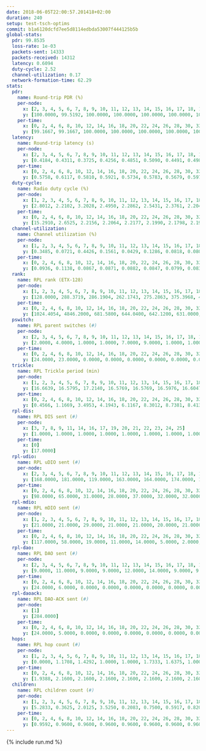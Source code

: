 ```yaml
---
date: 2018-06-05T22:00:57.201418+02:00
duration: 240
setup: test-tsch-optims
commit: b1a6120dcfd7ee5d8114edbda53007f444125b5b
global-stats:
  pdr: 99.8535
  loss-rate: 1e-03
  packets-sent: 14333
  packets-received: 14312
  latency: 0.6094
  duty-cycle: 2.52
  channel-utilization: 0.17
  network-formation-time: 62.29
stats:
  pdr:
    name: Round-trip PDR (%)
    per-node:
      x: [2, 3, 4, 5, 6, 7, 8, 9, 10, 11, 12, 13, 14, 15, 16, 17, 18, 19, 20, 21, 22, 23, 24, 25]
      y: [100.0000, 99.5192, 100.0000, 100.0000, 100.0000, 100.0000, 100.0000, 100.0000, 100.0000, 100.0000, 99.6732, 99.8355, 100.0000, 99.8305, 99.8342, 99.4958, 99.8305, 99.8333, 99.8328, 100.0000, 99.8264, 99.6497, 99.8273, 99.4966]
    per-time:
      x: [0, 2, 4, 6, 8, 10, 12, 14, 16, 18, 20, 22, 24, 26, 28, 30, 32, 34, 36, 38, 40, 42, 44, 46, 48, 50, 52, 54, 56, 58, 60, 62, 64, 66, 68, 70, 72, 74, 76, 78, 80, 82, 84, 86, 88, 90, 92, 94, 96, 98, 100, 102, 104, 106, 108, 110, 112, 114, 116, 118, 120, 122, 124, 126, 128, 130, 132, 134, 136, 138, 140, 142, 144, 146, 148, 150, 152, 154, 156, 158, 160, 162, 164, 166, 168, 170, 172, 174, 176, 178, 180, 182, 184, 186, 188, 190, 192, 194, 196, 198, 200, 202, 204, 206, 208, 210, 212, 214, 216, 218, 220, 222, 224, 226, 228, 230, 232, 234, 236, 238]
      y: [99.1667, 99.1667, 100.0000, 100.0000, 100.0000, 100.0000, 100.0000, 100.0000, 100.0000, 100.0000, 100.0000, 100.0000, 100.0000, 100.0000, 100.0000, 100.0000, 100.0000, 100.0000, 100.0000, 100.0000, 100.0000, 100.0000, 100.0000, 100.0000, 100.0000, 100.0000, 100.0000, 100.0000, 100.0000, 100.0000, 100.0000, 100.0000, 100.0000, 100.0000, 100.0000, 100.0000, 100.0000, 100.0000, 100.0000, 100.0000, 100.0000, 100.0000, 100.0000, 100.0000, 100.0000, 100.0000, 100.0000, 100.0000, 100.0000, 100.0000, 99.1667, 100.0000, 100.0000, 100.0000, 100.0000, 100.0000, 100.0000, 100.0000, 100.0000, 100.0000, 100.0000, 100.0000, 100.0000, 100.0000, 100.0000, 100.0000, 100.0000, 100.0000, 100.0000, 100.0000, 100.0000, 100.0000, 100.0000, 100.0000, 100.0000, 100.0000, 100.0000, 100.0000, 100.0000, 100.0000, 100.0000, 100.0000, 100.0000, 100.0000, 100.0000, 100.0000, 85.0000, 100.0000, 100.0000, 100.0000, 100.0000, 100.0000, 100.0000, 100.0000, 100.0000, 100.0000, 100.0000, 100.0000, 100.0000, 100.0000, 100.0000, 100.0000, 100.0000, 100.0000, 100.0000, 100.0000, 100.0000, 100.0000, 100.0000, 100.0000, 100.0000, 100.0000, 100.0000, 100.0000, 100.0000, 100.0000, 100.0000, 100.0000, 100.0000, 100.0000]
  latency:
    name: Round-trip latency (s)
    per-node:
      x: [2, 3, 4, 5, 6, 7, 8, 9, 10, 11, 12, 13, 14, 15, 16, 17, 18, 19, 20, 21, 22, 23, 24, 25]
      y: [0.4184, 0.4311, 0.3725, 0.4256, 0.4851, 0.5090, 0.4491, 0.4982, 0.4540, 0.5430, 0.5821, 0.5177, 0.6166, 0.6747, 0.6288, 0.6831, 0.7324, 0.6831, 0.8059, 0.7807, 0.7316, 0.8905, 0.8840, 0.8692]
    per-time:
      x: [0, 2, 4, 6, 8, 10, 12, 14, 16, 18, 20, 22, 24, 26, 28, 30, 32, 34, 36, 38, 40, 42, 44, 46, 48, 50, 52, 54, 56, 58, 60, 62, 64, 66, 68, 70, 72, 74, 76, 78, 80, 82, 84, 86, 88, 90, 92, 94, 96, 98, 100, 102, 104, 106, 108, 110, 112, 114, 116, 118, 120, 122, 124, 126, 128, 130, 132, 134, 136, 138, 140, 142, 144, 146, 148, 150, 152, 154, 156, 158, 160, 162, 164, 166, 168, 170, 172, 174, 176, 178, 180, 182, 184, 186, 188, 190, 192, 194, 196, 198, 200, 202, 204, 206, 208, 210, 212, 214, 216, 218, 220, 222, 224, 226, 228, 230, 232, 234, 236, 238]
      y: [0.5758, 0.6117, 0.5810, 0.5921, 0.5734, 0.5783, 0.5679, 0.5975, 0.5798, 0.5337, 0.6003, 0.5740, 0.6055, 0.6053, 0.6057, 0.5886, 0.5900, 0.5933, 0.6035, 0.6181, 0.5906, 0.6260, 0.6261, 0.6609, 0.5964, 0.5874, 0.6202, 0.5718, 0.6239, 0.5915, 0.5914, 0.5943, 0.5849, 0.5859, 0.5969, 0.5927, 0.5784, 0.6205, 0.5679, 0.6065, 0.5746, 0.5787, 0.5677, 0.5823, 0.5787, 0.5678, 0.6001, 0.5794, 0.5980, 0.5803, 0.5922, 0.5757, 0.5922, 0.5849, 0.5834, 0.5817, 0.5679, 0.6513, 0.6632, 0.6349, 0.6387, 0.6416, 0.6137, 0.5900, 0.6194, 0.5920, 0.6090, 0.6056, 0.6415, 0.5917, 0.5906, 0.6286, 0.5975, 0.6183, 0.5848, 0.5903, 0.6079, 0.5951, 0.5687, 0.5672, 0.6015, 0.5653, 0.6290, 0.6481, 0.6424, 0.5794, 0.6559, 0.7041, 0.6668, 0.7139, 0.7031, 0.7157, 0.7357, 0.7231, 0.7518, 0.6960, 0.6025, 0.6703, 0.6213, 0.6388, 0.6531, 0.6122, 0.5978, 0.6237, 0.6398, 0.6395, 0.6558, 0.6312, 0.5900, 0.6083, 0.5955, 0.5822, 0.5800, 0.6292, 0.5812, 0.5578, 0.6011, 0.5880, 0.5933, 0.5618]
  duty-cycle:
    name: Radio duty cycle (%)
    per-node:
      x: [1, 2, 3, 4, 5, 6, 7, 8, 9, 10, 11, 12, 13, 14, 15, 16, 17, 18, 19, 20, 21, 22, 23, 24, 25]
      y: [2.8012, 2.2102, 3.2028, 2.4950, 2.2862, 2.5431, 2.3761, 2.2045, 2.1545, 2.1071, 2.2821, 2.3299, 2.5787, 2.3100, 2.1805, 2.4372, 2.3284, 2.3497, 2.3216, 2.3463, 2.1718, 2.3195, 2.1907, 2.3274, 2.2539]
    per-time:
      x: [0, 2, 4, 6, 8, 10, 12, 14, 16, 18, 20, 22, 24, 26, 28, 30, 32, 34, 36, 38, 40, 42, 44, 46, 48, 50, 52, 54, 56, 58, 60, 62, 64, 66, 68, 70, 72, 74, 76, 78, 80, 82, 84, 86, 88, 90, 92, 94, 96, 98, 100, 102, 104, 106, 108, 110, 112, 114, 116, 118, 120, 122, 124, 126, 128, 130, 132, 134, 136, 138, 140, 142, 144, 146, 148, 150, 152, 154, 156, 158, 160, 162, 164, 166, 168, 170, 172, 174, 176, 178, 180, 182, 184, 186, 188, 190, 192, 194, 196, 198, 200, 202, 204, 206, 208, 210, 212, 214, 216, 218, 220, 222, 224, 226, 228, 230, 232, 234, 236, 238]
      y: [15.2910, 2.6525, 2.2156, 2.2064, 2.2177, 2.1990, 2.1798, 2.1983, 2.2090, 2.1806, 2.1723, 2.2091, 2.1983, 2.2010, 2.2533, 2.2020, 2.1924, 2.2031, 2.2087, 2.2090, 2.2122, 2.2068, 2.2220, 2.2297, 2.2876, 2.2564, 2.2506, 2.2371, 2.2574, 2.2521, 2.2249, 2.2298, 2.2362, 2.2188, 2.2526, 2.2159, 2.2371, 2.2169, 2.2484, 2.2161, 2.2255, 2.2269, 2.2196, 2.2466, 2.2330, 2.2135, 2.2170, 2.2207, 2.2182, 2.2281, 2.2308, 2.2290, 2.2247, 2.2519, 2.2410, 2.2210, 2.2078, 2.2505, 2.2634, 2.2510, 2.2381, 2.2352, 2.2354, 2.2276, 2.2339, 2.2394, 2.2109, 2.2366, 2.2388, 2.2423, 2.2155, 2.2268, 2.2470, 2.2327, 2.2146, 2.2260, 2.2349, 2.2386, 2.2184, 2.2054, 2.2505, 2.2334, 3.4192, 3.1161, 3.0574, 3.0573, 2.4986, 2.3343, 2.3472, 2.3329, 2.3374, 2.3298, 2.2918, 2.2888, 2.2593, 2.2387, 2.2183, 2.2338, 2.2775, 2.2670, 2.2524, 2.2485, 2.2307, 2.2525, 2.2659, 2.2411, 2.2745, 2.2438, 2.2300, 2.2255, 2.2354, 2.2147, 2.2141, 2.2215, 2.2585, 2.1984, 2.2297, 2.2190, 2.2238, 2.2275]
  channel-utilization:
    name: Channel utilization (%)
    per-node:
      x: [1, 2, 3, 4, 5, 6, 7, 8, 9, 10, 11, 12, 13, 14, 15, 16, 17, 18, 19, 20, 21, 22, 23, 24, 25]
      y: [0.3485, 0.0721, 0.4426, 0.1561, 0.0429, 0.1286, 0.0818, 0.0804, 0.0343, 0.0410, 0.0432, 0.1367, 0.1850, 0.0559, 0.0572, 0.1373, 0.0923, 0.0874, 0.0863, 0.0408, 0.0423, 0.0529, 0.0355, 0.0330, 0.0373]
    per-time:
      x: [0, 2, 4, 6, 8, 10, 12, 14, 16, 18, 20, 22, 24, 26, 28, 30, 32, 34, 36, 38, 40, 42, 44, 46, 48, 50, 52, 54, 56, 58, 60, 62, 64, 66, 68, 70, 72, 74, 76, 78, 80, 82, 84, 86, 88, 90, 92, 94, 96, 98, 100, 102, 104, 106, 108, 110, 112, 114, 116, 118, 120, 122, 124, 126, 128, 130, 132, 134, 136, 138, 140, 142, 144, 146, 148, 150, 152, 154, 156, 158, 160, 162, 164, 166, 168, 170, 172, 174, 176, 178, 180, 182, 184, 186, 188, 190, 192, 194, 196, 198, 200, 202, 204, 206, 208, 210, 212, 214, 216, 218, 220, 222, 224, 226, 228, 230, 232, 234, 236, 238]
      y: [0.0936, 0.1138, 0.0867, 0.0871, 0.0882, 0.0847, 0.0799, 0.0830, 0.0876, 0.0797, 0.0778, 0.0881, 0.0851, 0.0867, 0.1031, 0.0856, 0.0825, 0.0864, 0.0884, 0.0897, 0.0907, 0.0871, 0.0924, 0.0953, 0.1111, 0.1027, 0.0999, 0.0966, 0.1043, 0.1021, 0.0932, 0.0944, 0.0962, 0.0912, 0.1004, 0.0915, 0.0963, 0.0904, 0.1016, 0.0892, 0.0937, 0.0935, 0.0916, 0.1021, 0.0941, 0.0884, 0.0914, 0.0918, 0.0924, 0.0919, 0.0937, 0.0939, 0.0893, 0.0993, 0.0965, 0.0936, 0.0868, 0.1013, 0.1059, 0.1026, 0.0962, 0.0974, 0.0970, 0.0934, 0.0953, 0.0972, 0.0881, 0.0942, 0.0950, 0.0962, 0.0884, 0.0924, 0.0994, 0.0957, 0.0884, 0.0907, 0.0954, 0.0953, 0.0896, 0.0867, 0.1018, 0.0960, 0.5900, 0.4017, 0.3710, 0.3858, 0.1005, 0.1272, 0.1328, 0.1269, 0.1282, 0.1253, 0.1207, 0.1192, 0.1101, 0.1048, 0.0929, 0.0975, 0.1120, 0.1090, 0.1025, 0.1014, 0.0958, 0.1017, 0.1075, 0.0999, 0.1107, 0.0999, 0.0951, 0.0934, 0.0962, 0.0899, 0.0903, 0.0919, 0.1051, 0.0852, 0.0962, 0.0922, 0.0929, 0.0966]
  rank:
    name: RPL rank (ETX-128)
    per-node:
      x: [1, 2, 3, 4, 5, 6, 7, 8, 9, 10, 11, 12, 13, 14, 15, 16, 17, 18, 19, 20, 21, 22, 23, 24, 25]
      y: [128.0000, 288.3719, 286.1904, 262.1743, 275.2863, 375.3968, 421.7269, 352.0954, 532.4025, 406.6872, 476.4979, 510.0607, 475.5369, 560.2480, 661.9317, 624.6948, 632.9755, 1457.9405, 733.5473, 865.4113, 881.6587, 848.0402, 996.1339, 1482.4387, 1020.5508]
    per-time:
      x: [0, 2, 4, 6, 8, 10, 12, 14, 16, 18, 20, 22, 24, 26, 28, 30, 32, 34, 36, 38, 40, 42, 44, 46, 48, 50, 52, 54, 56, 58, 60, 62, 64, 66, 68, 70, 72, 74, 76, 78, 80, 82, 84, 86, 88, 90, 92, 94, 96, 98, 100, 102, 104, 106, 108, 110, 112, 114, 116, 118, 120, 122, 124, 126, 128, 130, 132, 134, 136, 138, 140, 142, 144, 146, 148, 150, 152, 154, 156, 158, 160, 162, 164, 166, 168, 170, 172, 174, 176, 178, 180, 182, 184, 186, 188, 190, 192, 194, 196, 198, 200, 202, 204, 206, 208, 210, 212, 214, 216, 218, 220, 222, 224, 226, 228, 230, 232, 234, 236, 238]
      y: [1024.4054, 4846.2000, 681.5800, 644.0400, 642.1200, 631.0000, 632.1800, 606.6400, 605.8431, 615.8200, 607.1961, 593.1731, 585.5000, 580.3400, 567.3800, 562.5600, 542.4000, 543.7200, 544.5000, 528.6800, 522.5769, 549.7059, 564.5200, 604.5962, 605.6667, 595.0200, 596.2200, 600.0200, 592.5882, 616.4151, 561.4600, 545.2200, 535.1200, 537.4600, 539.7059, 545.4118, 574.0400, 580.3846, 571.9800, 579.5000, 602.0600, 595.6154, 577.0385, 575.2549, 597.0192, 598.5686, 600.3600, 589.9038, 592.0588, 574.3519, 571.6667, 544.8868, 542.5098, 556.1961, 556.5098, 553.0000, 540.9600, 555.4909, 590.7885, 590.8600, 585.1200, 591.5000, 618.0000, 584.2800, 562.1321, 564.2157, 561.6863, 555.3600, 555.4800, 565.0196, 556.6800, 554.6600, 558.5686, 557.1923, 544.3333, 547.8800, 557.6000, 574.4200, 573.0392, 581.9623, 567.0189, 551.3396, 460.9744, 318.7770, 295.5115, 305.5714, 551.1569, 636.7400, 628.9815, 620.6538, 616.1800, 607.5962, 602.9298, 581.4314, 603.2000, 626.5200, 607.2692, 601.9000, 611.4545, 593.8302, 573.2157, 568.1200, 567.5600, 566.3000, 575.2157, 566.9412, 561.6226, 561.7255, 554.7255, 539.4510, 538.5098, 529.5400, 530.1373, 515.8200, 520.2400, 523.9423, 531.0784, 523.6000, 518.4151, 529.5800]
  pswitch:
    name: RPL parent switches (#)
    per-node:
      x: [2, 3, 4, 5, 6, 7, 8, 9, 10, 11, 12, 13, 14, 15, 16, 17, 18, 19, 20, 21, 22, 23, 24, 25]
      y: [2.0000, 4.0000, 1.0000, 1.0000, 7.0000, 9.0000, 1.0000, 1.0000, 3.0000, 3.0000, 7.0000, 4.0000, 10.0000, 9.0000, 9.0000, 5.0000, 28.0000, 3.0000, 8.0000, 12.0000, 9.0000, 14.0000, 12.0000, 16.0000]
    per-time:
      x: [0, 2, 4, 6, 8, 10, 12, 14, 16, 18, 20, 22, 24, 26, 28, 30, 32, 34, 36, 38, 40, 42, 44, 46, 48, 50, 52, 54, 56, 58, 60, 62, 64, 66, 68, 70, 72, 74, 76, 78, 80, 82, 84, 86, 88, 90, 92, 94, 96, 98, 100, 102, 104, 106, 108, 110, 112, 114, 116, 118, 120, 122, 124, 126, 128, 130, 132, 134, 136, 138, 140, 142, 144, 146, 148, 150, 152, 154, 156, 158, 160, 162, 164, 166, 168, 170, 172, 174, 176, 178, 180, 182, 184, 186, 188, 190, 192, 194, 196, 198, 200, 202, 204, 206, 208, 210, 212, 214, 216, 218, 220, 222, 224, 226, 228, 230, 232, 234, 236]
      y: [24.0000, 23.0000, 0.0000, 0.0000, 0.0000, 0.0000, 0.0000, 0.0000, 1.0000, 0.0000, 1.0000, 2.0000, 2.0000, 0.0000, 0.0000, 0.0000, 0.0000, 0.0000, 2.0000, 0.0000, 2.0000, 1.0000, 0.0000, 2.0000, 4.0000, 0.0000, 0.0000, 0.0000, 1.0000, 3.0000, 0.0000, 0.0000, 0.0000, 0.0000, 1.0000, 1.0000, 0.0000, 2.0000, 0.0000, 2.0000, 0.0000, 2.0000, 2.0000, 1.0000, 2.0000, 1.0000, 0.0000, 2.0000, 1.0000, 4.0000, 1.0000, 3.0000, 1.0000, 1.0000, 1.0000, 1.0000, 0.0000, 5.0000, 2.0000, 0.0000, 0.0000, 0.0000, 3.0000, 0.0000, 3.0000, 1.0000, 1.0000, 0.0000, 0.0000, 1.0000, 0.0000, 0.0000, 1.0000, 2.0000, 4.0000, 0.0000, 0.0000, 0.0000, 1.0000, 3.0000, 3.0000, 3.0000, 0.0000, 2.0000, 1.0000, 1.0000, 1.0000, 0.0000, 4.0000, 2.0000, 0.0000, 2.0000, 7.0000, 1.0000, 0.0000, 0.0000, 2.0000, 0.0000, 5.0000, 3.0000, 1.0000, 0.0000, 0.0000, 0.0000, 1.0000, 1.0000, 3.0000, 1.0000, 1.0000, 1.0000, 1.0000, 0.0000, 1.0000, 0.0000, 0.0000, 2.0000, 1.0000, 0.0000, 3.0000]
  trickle:
    name: RPL Trickle period (min)
    per-node:
      x: [1, 2, 3, 4, 5, 6, 7, 8, 9, 10, 11, 12, 13, 14, 15, 16, 17, 18, 19, 20, 21, 22, 23, 24, 25]
      y: [16.6639, 16.5795, 17.2140, 16.5769, 16.5769, 16.5976, 16.6047, 16.5758, 16.5758, 16.5832, 16.5382, 15.7381, 16.5510, 16.4733, 16.5559, 15.7030, 16.5409, 14.4327, 16.5306, 16.5522, 16.5029, 15.6506, 15.7153, 15.3543, 16.3216]
    per-time:
      x: [0, 2, 4, 6, 8, 10, 12, 14, 16, 18, 20, 22, 24, 26, 28, 30, 32, 34, 36, 38, 40, 42, 44, 46, 48, 50, 52, 54, 56, 58, 60, 62, 64, 66, 68, 70, 72, 74, 76, 78, 80, 82, 84, 86, 88, 90, 92, 94, 96, 98, 100, 102, 104, 106, 108, 110, 112, 114, 116, 118, 120, 122, 124, 126, 128, 130, 132, 134, 136, 138, 140, 142, 144, 146, 148, 150, 152, 154, 156, 158, 160, 162, 164, 166, 168, 170, 172, 174, 176, 178, 180, 182, 184, 186, 188, 190, 192, 194, 196, 198, 200, 202, 204, 206, 208, 210, 212, 214, 216, 218, 220, 222, 224, 226, 228, 230, 232, 234, 236, 238]
      y: [0.4566, 1.1669, 3.4953, 4.1943, 6.1167, 8.3012, 8.7381, 8.4132, 10.3444, 15.5102, 16.6209, 15.4414, 15.7959, 16.0782, 16.0782, 16.4277, 16.7772, 16.7772, 16.8041, 17.1267, 17.4763, 17.4763, 17.4763, 17.4763, 16.5370, 16.8646, 16.9520, 16.9520, 17.1336, 17.1465, 17.1267, 17.1267, 17.3015, 17.4763, 17.4763, 17.4763, 17.4763, 17.4763, 17.4763, 17.4763, 17.4763, 17.4763, 17.4763, 17.4763, 17.4763, 17.4763, 17.4763, 17.4763, 17.4763, 17.4763, 17.4763, 17.4763, 17.4763, 17.4763, 17.4763, 17.4763, 17.4763, 17.4763, 17.4763, 17.4763, 17.4763, 17.4763, 17.4763, 17.4763, 17.4763, 17.4763, 17.4763, 17.4763, 17.4763, 17.4763, 17.4763, 17.4763, 17.4763, 17.4763, 17.4763, 17.4763, 17.4763, 17.4763, 17.4763, 17.4763, 17.4763, 17.4763, 17.4763, 17.4763, 17.4763, 17.4763, 17.1349, 16.8045, 16.9099, 16.9721, 16.9520, 17.0562, 15.4091, 15.9342, 16.0782, 16.2529, 16.6361, 16.7772, 16.6819, 16.8168, 16.9623, 17.4763, 17.4763, 17.4763, 17.4763, 17.4763, 17.4763, 17.4763, 17.4763, 17.4763, 17.4763, 17.4763, 17.4763, 17.4763, 17.4763, 17.4763, 17.4763, 17.4763, 17.4763, 17.4763]
  rpl-dis:
    name: RPL DIS sent (#)
    per-node:
      x: [3, 7, 8, 9, 11, 14, 16, 17, 19, 20, 21, 22, 23, 24, 25]
      y: [1.0000, 1.0000, 1.0000, 1.0000, 1.0000, 1.0000, 1.0000, 1.0000, 2.0000, 1.0000, 1.0000, 1.0000, 1.0000, 2.0000, 1.0000]
    per-time:
      x: [0]
      y: [17.0000]
  rpl-udio:
    name: RPL uDIO sent (#)
    per-node:
      x: [2, 3, 4, 5, 6, 7, 8, 9, 10, 11, 12, 13, 14, 15, 16, 17, 18, 19, 20, 21, 22, 23, 24, 25]
      y: [168.0000, 181.0000, 119.0000, 163.0000, 164.0000, 174.0000, 169.0000, 159.0000, 163.0000, 161.0000, 152.0000, 158.0000, 171.0000, 166.0000, 169.0000, 164.0000, 161.0000, 173.0000, 169.0000, 166.0000, 171.0000, 180.0000, 177.0000, 177.0000]
    per-time:
      x: [0, 2, 4, 6, 8, 10, 12, 14, 16, 18, 20, 22, 24, 26, 28, 30, 32, 34, 36, 38, 40, 42, 44, 46, 48, 50, 52, 54, 56, 58, 60, 62, 64, 66, 68, 70, 72, 74, 76, 78, 80, 82, 84, 86, 88, 90, 92, 94, 96, 98, 100, 102, 104, 106, 108, 110, 112, 114, 116, 118, 120, 122, 124, 126, 128, 130, 132, 134, 136, 138, 140, 142, 144, 146, 148, 150, 152, 154, 156, 158, 160, 162, 164, 166, 168, 170, 172, 174, 176, 178, 180, 182, 184, 186, 188, 190, 192, 194, 196, 198, 200, 202, 204, 206, 208, 210, 212, 214, 216, 218, 220, 222, 224, 226, 228, 230, 232, 234, 236, 238, 240]
      y: [98.0000, 65.0000, 31.0000, 28.0000, 37.0000, 32.0000, 32.0000, 36.0000, 34.0000, 29.0000, 34.0000, 29.0000, 30.0000, 32.0000, 35.0000, 35.0000, 28.0000, 29.0000, 33.0000, 30.0000, 33.0000, 36.0000, 36.0000, 42.0000, 34.0000, 38.0000, 28.0000, 31.0000, 33.0000, 35.0000, 30.0000, 33.0000, 32.0000, 31.0000, 33.0000, 32.0000, 36.0000, 28.0000, 31.0000, 39.0000, 32.0000, 36.0000, 30.0000, 33.0000, 32.0000, 31.0000, 40.0000, 35.0000, 35.0000, 29.0000, 30.0000, 28.0000, 35.0000, 40.0000, 37.0000, 30.0000, 32.0000, 35.0000, 33.0000, 30.0000, 35.0000, 34.0000, 35.0000, 31.0000, 30.0000, 30.0000, 24.0000, 30.0000, 38.0000, 33.0000, 27.0000, 31.0000, 32.0000, 29.0000, 29.0000, 30.0000, 41.0000, 32.0000, 31.0000, 30.0000, 29.0000, 27.0000, 32.0000, 41.0000, 33.0000, 28.0000, 37.0000, 38.0000, 31.0000, 31.0000, 31.0000, 32.0000, 34.0000, 37.0000, 38.0000, 33.0000, 24.0000, 34.0000, 32.0000, 35.0000, 31.0000, 33.0000, 28.0000, 29.0000, 33.0000, 29.0000, 32.0000, 32.0000, 32.0000, 32.0000, 28.0000, 27.0000, 32.0000, 33.0000, 31.0000, 32.0000, 32.0000, 30.0000, 27.0000, 32.0000, 0.0000]
  rpl-mdio:
    name: RPL mDIO sent (#)
    per-node:
      x: [1, 2, 3, 4, 5, 6, 7, 8, 9, 10, 11, 12, 13, 14, 15, 16, 17, 18, 19, 20, 21, 22, 23, 24, 25]
      y: [21.0000, 21.0000, 29.0000, 21.0000, 21.0000, 20.0000, 21.0000, 21.0000, 20.0000, 20.0000, 21.0000, 27.0000, 21.0000, 26.0000, 22.0000, 28.0000, 22.0000, 36.0000, 20.0000, 21.0000, 25.0000, 27.0000, 32.0000, 35.0000, 27.0000]
    per-time:
      x: [0, 2, 4, 6, 8, 10, 12, 14, 16, 18, 20, 22, 24, 26, 28, 30, 32, 34, 36, 38, 40, 42, 44, 46, 48, 50, 52, 54, 56, 58, 60, 62, 64, 66, 68, 70, 72, 74, 76, 78, 80, 82, 84, 86, 88, 90, 92, 94, 96, 98, 100, 102, 104, 106, 108, 110, 112, 114, 116, 118, 120, 122, 124, 126, 128, 130, 132, 134, 136, 138, 140, 142, 144, 146, 148, 150, 152, 154, 156, 158, 160, 162, 164, 166, 168, 170, 172, 174, 176, 178, 180, 182, 184, 186, 188, 190, 192, 194, 196, 198, 200, 202, 204, 206, 208, 210, 212, 214, 216, 218, 220, 222, 224, 226, 228, 230, 232, 234, 236, 238]
      y: [117.0000, 58.0000, 19.0000, 11.0000, 14.0000, 5.0000, 2.0000, 16.0000, 8.0000, 4.0000, 1.0000, 10.0000, 1.0000, 3.0000, 7.0000, 4.0000, 8.0000, 3.0000, 2.0000, 1.0000, 0.0000, 0.0000, 6.0000, 4.0000, 11.0000, 6.0000, 2.0000, 1.0000, 1.0000, 0.0000, 0.0000, 4.0000, 7.0000, 5.0000, 6.0000, 1.0000, 2.0000, 1.0000, 0.0000, 3.0000, 5.0000, 5.0000, 7.0000, 3.0000, 1.0000, 0.0000, 0.0000, 0.0000, 5.0000, 8.0000, 2.0000, 3.0000, 4.0000, 2.0000, 1.0000, 0.0000, 1.0000, 3.0000, 6.0000, 4.0000, 5.0000, 6.0000, 0.0000, 0.0000, 0.0000, 0.0000, 4.0000, 5.0000, 7.0000, 7.0000, 2.0000, 0.0000, 0.0000, 1.0000, 3.0000, 4.0000, 5.0000, 6.0000, 3.0000, 3.0000, 0.0000, 0.0000, 0.0000, 2.0000, 6.0000, 5.0000, 8.0000, 8.0000, 2.0000, 1.0000, 1.0000, 2.0000, 12.0000, 9.0000, 6.0000, 5.0000, 2.0000, 0.0000, 0.0000, 2.0000, 2.0000, 7.0000, 4.0000, 6.0000, 2.0000, 2.0000, 1.0000, 2.0000, 2.0000, 2.0000, 6.0000, 4.0000, 2.0000, 3.0000, 3.0000, 1.0000, 0.0000, 1.0000, 4.0000, 5.0000]
  rpl-dao:
    name: RPL DAO sent (#)
    per-node:
      x: [2, 3, 4, 5, 6, 7, 8, 9, 10, 11, 12, 13, 14, 15, 16, 17, 18, 19, 20, 21, 22, 23, 24, 25]
      y: [9.0000, 11.0000, 9.0000, 9.0000, 12.0000, 14.0000, 9.0000, 9.0000, 10.0000, 10.0000, 11.0000, 11.0000, 12.0000, 12.0000, 13.0000, 11.0000, 15.0000, 10.0000, 12.0000, 14.0000, 14.0000, 17.0000, 14.0000, 17.0000]
    per-time:
      x: [0, 2, 4, 6, 8, 10, 12, 14, 16, 18, 20, 22, 24, 26, 28, 30, 32, 34, 36, 38, 40, 42, 44, 46, 48, 50, 52, 54, 56, 58, 60, 62, 64, 66, 68, 70, 72, 74, 76, 78, 80, 82, 84, 86, 88, 90, 92, 94, 96, 98, 100, 102, 104, 106, 108, 110, 112, 114, 116, 118, 120, 122, 124, 126, 128, 130, 132, 134, 136, 138, 140, 142, 144, 146, 148, 150, 152, 154, 156, 158, 160, 162, 164, 166, 168, 170, 172, 174, 176, 178, 180, 182, 184, 186, 188, 190, 192, 194, 196, 198, 200, 202, 204, 206, 208, 210, 212, 214, 216, 218, 220, 222, 224, 226, 228, 230, 232, 234, 236, 238]
      y: [24.0000, 6.0000, 0.0000, 0.0000, 0.0000, 0.0000, 0.0000, 0.0000, 1.0000, 0.0000, 1.0000, 2.0000, 2.0000, 0.0000, 18.0000, 1.0000, 0.0000, 0.0000, 2.0000, 0.0000, 2.0000, 1.0000, 0.0000, 2.0000, 4.0000, 1.0000, 0.0000, 0.0000, 12.0000, 5.0000, 1.0000, 0.0000, 1.0000, 1.0000, 2.0000, 0.0000, 1.0000, 2.0000, 1.0000, 2.0000, 0.0000, 2.0000, 4.0000, 14.0000, 2.0000, 1.0000, 0.0000, 2.0000, 1.0000, 5.0000, 1.0000, 3.0000, 2.0000, 1.0000, 1.0000, 1.0000, 1.0000, 12.0000, 3.0000, 0.0000, 0.0000, 0.0000, 3.0000, 4.0000, 3.0000, 2.0000, 1.0000, 2.0000, 1.0000, 1.0000, 0.0000, 5.0000, 4.0000, 2.0000, 3.0000, 0.0000, 0.0000, 3.0000, 3.0000, 4.0000, 3.0000, 4.0000, 1.0000, 3.0000, 1.0000, 2.0000, 5.0000, 0.0000, 5.0000, 2.0000, 0.0000, 3.0000, 8.0000, 1.0000, 1.0000, 1.0000, 3.0000, 0.0000, 4.0000, 4.0000, 5.0000, 1.0000, 2.0000, 1.0000, 2.0000, 1.0000, 6.0000, 1.0000, 1.0000, 1.0000, 3.0000, 0.0000, 2.0000, 1.0000, 7.0000, 2.0000, 3.0000, 0.0000, 3.0000, 0.0000]
  rpl-daoack:
    name: RPL DAO-ACK sent (#)
    per-node:
      x: [1]
      y: [284.0000]
    per-time:
      x: [0, 2, 4, 6, 8, 10, 12, 14, 16, 18, 20, 22, 24, 26, 28, 30, 32, 34, 36, 38, 40, 42, 44, 46, 48, 50, 52, 54, 56, 58, 60, 62, 64, 66, 68, 70, 72, 74, 76, 78, 80, 82, 84, 86, 88, 90, 92, 94, 96, 98, 100, 102, 104, 106, 108, 110, 112, 114, 116, 118, 120, 122, 124, 126, 128, 130, 132, 134, 136, 138, 140, 142, 144, 146, 148, 150, 152, 154, 156, 158, 160, 162, 164, 166, 168, 170, 172, 174, 176, 178, 180, 182, 184, 186, 188, 190, 192, 194, 196, 198, 200, 202, 204, 206, 208, 210, 212, 214, 216, 218, 220, 222, 224, 226, 228, 230, 232, 234, 236, 238]
      y: [24.0000, 5.0000, 0.0000, 0.0000, 0.0000, 0.0000, 0.0000, 0.0000, 1.0000, 0.0000, 1.0000, 2.0000, 2.0000, 0.0000, 18.0000, 1.0000, 0.0000, 0.0000, 2.0000, 0.0000, 2.0000, 1.0000, 0.0000, 2.0000, 4.0000, 1.0000, 0.0000, 0.0000, 12.0000, 5.0000, 1.0000, 0.0000, 1.0000, 1.0000, 2.0000, 0.0000, 1.0000, 2.0000, 1.0000, 2.0000, 0.0000, 2.0000, 4.0000, 14.0000, 2.0000, 1.0000, 0.0000, 2.0000, 1.0000, 5.0000, 1.0000, 3.0000, 2.0000, 1.0000, 1.0000, 1.0000, 1.0000, 12.0000, 3.0000, 0.0000, 0.0000, 0.0000, 3.0000, 4.0000, 3.0000, 2.0000, 1.0000, 2.0000, 1.0000, 1.0000, 0.0000, 5.0000, 4.0000, 2.0000, 3.0000, 0.0000, 0.0000, 3.0000, 3.0000, 4.0000, 3.0000, 4.0000, 1.0000, 3.0000, 1.0000, 2.0000, 5.0000, 0.0000, 5.0000, 2.0000, 0.0000, 3.0000, 8.0000, 1.0000, 1.0000, 1.0000, 3.0000, 0.0000, 4.0000, 4.0000, 5.0000, 1.0000, 2.0000, 1.0000, 2.0000, 1.0000, 6.0000, 1.0000, 1.0000, 1.0000, 3.0000, 0.0000, 2.0000, 1.0000, 7.0000, 2.0000, 3.0000, 0.0000, 3.0000, 0.0000]
  hops:
    name: RPL hop count (#)
    per-node:
      x: [1, 2, 3, 4, 5, 6, 7, 8, 9, 10, 11, 12, 13, 14, 15, 16, 17, 18, 19, 20, 21, 22, 23, 24, 25]
      y: [0.0000, 1.1708, 1.4292, 1.0000, 1.0000, 1.7333, 1.6375, 1.0000, 2.0000, 1.9917, 2.0000, 2.2542, 2.3000, 2.3417, 2.9333, 2.9208, 2.8042, 3.7792, 3.4895, 4.2208, 4.2042, 4.0167, 4.8458, 4.8042, 4.9083]
    per-time:
      x: [0, 2, 4, 6, 8, 10, 12, 14, 16, 18, 20, 22, 24, 26, 28, 30, 32, 34, 36, 38, 40, 42, 44, 46, 48, 50, 52, 54, 56, 58, 60, 62, 64, 66, 68, 70, 72, 74, 76, 78, 80, 82, 84, 86, 88, 90, 92, 94, 96, 98, 100, 102, 104, 106, 108, 110, 112, 114, 116, 118, 120, 122, 124, 126, 128, 130, 132, 134, 136, 138, 140, 142, 144, 146, 148, 150, 152, 154, 156, 158, 160, 162, 164, 166, 168, 170, 172, 174, 176, 178, 180, 182, 184, 186, 188, 190, 192, 194, 196, 198, 200, 202, 204, 206, 208, 210, 212, 214, 216, 218, 220, 222, 224, 226, 228, 230, 232, 234, 236, 238]
      y: [1.9388, 2.1600, 2.1600, 2.1600, 2.1600, 2.1600, 2.1600, 2.1600, 2.1600, 2.1200, 2.1200, 2.2000, 2.2400, 2.2800, 2.2800, 2.2800, 2.2800, 2.2800, 2.2800, 2.2800, 2.2600, 2.3200, 2.3200, 2.4000, 2.7600, 2.7600, 2.7600, 2.7600, 2.7400, 2.6600, 2.6000, 2.6000, 2.6000, 2.6000, 2.6400, 2.6400, 2.6400, 2.6800, 2.6400, 2.6200, 2.6000, 2.5000, 2.5200, 2.5000, 2.5000, 2.4600, 2.4800, 2.4600, 2.4800, 2.4800, 2.4400, 2.4800, 2.4800, 2.4400, 2.4400, 2.4800, 2.4800, 2.5400, 2.6400, 2.7200, 2.7200, 2.7200, 2.6600, 2.5600, 2.5400, 2.6000, 2.6200, 2.6400, 2.6400, 2.6400, 2.6400, 2.6400, 2.6000, 2.5600, 2.5400, 2.5600, 2.5600, 2.5600, 2.5600, 2.5600, 2.6000, 2.6000, 2.6000, 2.6000, 2.6000, 2.6000, 2.6000, 3.6667, 3.5400, 3.5600, 3.5600, 3.2800, 2.8800, 2.9600, 2.9600, 2.9600, 2.8800, 2.8800, 2.9600, 2.8533, 2.7600, 2.7600, 2.7600, 2.7600, 2.7600, 2.7200, 2.6933, 2.6800, 2.6600, 2.6400, 2.6400, 2.6400, 2.6400, 2.6400, 2.6400, 2.6400, 2.6400, 2.6133, 2.5600, 2.5600]
  children:
    name: RPL children count (#)
    per-node:
      x: [1, 2, 3, 4, 5, 6, 7, 8, 9, 10, 11, 12, 13, 14, 15, 16, 17, 18, 19, 20, 21, 22, 23, 24, 25]
      y: [5.2833, 0.3625, 2.0125, 3.5250, 0.2083, 0.7500, 0.5917, 0.8208, 0.0000, 0.2125, 0.1292, 1.1250, 1.3250, 0.4167, 0.5875, 1.6792, 0.9583, 1.4292, 1.2845, 0.2167, 0.2833, 0.5875, 0.0583, 0.0458, 0.1083]
    per-time:
      x: [0, 2, 4, 6, 8, 10, 12, 14, 16, 18, 20, 22, 24, 26, 28, 30, 32, 34, 36, 38, 40, 42, 44, 46, 48, 50, 52, 54, 56, 58, 60, 62, 64, 66, 68, 70, 72, 74, 76, 78, 80, 82, 84, 86, 88, 90, 92, 94, 96, 98, 100, 102, 104, 106, 108, 110, 112, 114, 116, 118, 120, 122, 124, 126, 128, 130, 132, 134, 136, 138, 140, 142, 144, 146, 148, 150, 152, 154, 156, 158, 160, 162, 164, 166, 168, 170, 172, 174, 176, 178, 180, 182, 184, 186, 188, 190, 192, 194, 196, 198, 200, 202, 204, 206, 208, 210, 212, 214, 216, 218, 220, 222, 224, 226, 228, 230, 232, 234, 236, 238]
      y: [0.9592, 0.9600, 0.9600, 0.9600, 0.9600, 0.9600, 0.9600, 0.9600, 0.9600, 0.9600, 0.9600, 0.9600, 0.9600, 0.9600, 0.9600, 0.9600, 0.9600, 0.9600, 0.9600, 0.9600, 0.9600, 0.9600, 0.9600, 0.9600, 0.9600, 0.9600, 0.9600, 0.9600, 0.9600, 0.9600, 0.9600, 0.9600, 0.9600, 0.9600, 0.9600, 0.9600, 0.9600, 0.9600, 0.9600, 0.9600, 0.9600, 0.9600, 0.9600, 0.9600, 0.9600, 0.9600, 0.9600, 0.9600, 0.9600, 0.9600, 0.9600, 0.9600, 0.9600, 0.9600, 0.9600, 0.9600, 0.9600, 0.9600, 0.9600, 0.9600, 0.9600, 0.9600, 0.9600, 0.9600, 0.9600, 0.9600, 0.9600, 0.9600, 0.9600, 0.9600, 0.9600, 0.9600, 0.9600, 0.9600, 0.9600, 0.9600, 0.9600, 0.9600, 0.9600, 0.9600, 0.9600, 0.9600, 0.9600, 0.9600, 0.9600, 0.9600, 0.9600, 0.9600, 0.9600, 0.9600, 0.9600, 0.9600, 0.9600, 0.9600, 0.9600, 0.9600, 0.9600, 0.9600, 0.9600, 0.9600, 0.9600, 0.9600, 0.9600, 0.9600, 0.9600, 0.9600, 0.9600, 0.9600, 0.9600, 0.9600, 0.9600, 0.9600, 0.9600, 0.9600, 0.9600, 0.9600, 0.9600, 0.9600, 0.9600, 0.9600]
---
```


{% include run.md %}
